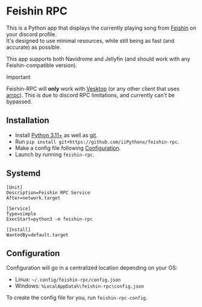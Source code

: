 # Feishin RPC


This is a Python app that displays the currently playing song from [Feishin](https://github.com/jeffvli/feishin) on your discord profile.  
It's designed to use minimal resources, while still being as fast (and accurate) as possible.  

This app supports both Navidrome and Jellyfin (and should work with any Feishin-compatible version).

> [!IMPORTANT]  
> Feishin-RPC will **only** work with [Vesktop](https://github.com/Vencord/Vesktop) (or any other client that uses [arrpc](https://github.com/OpenAsar/arrpc)). This is due to discord RPC limitations, and currently can't be bypassed.

## Installation

- Install [Python 3.11+](https://python.org) as well as [git](https://git-scm.com).
- Run `pip install git+https://github.com/iiPythonx/feishin-rpc`.
- Make a config file following [Configuration](#configuration).
- Launch by running `feishin-rpc`.

## Systemd

```
[Unit]
Description=Feishin RPC Service
After=network.target

[Service]
Type=simple
ExecStart=python3 -m feishin-rpc

[Install]
WantedBy=default.target
```

## Configuration

Configuration will go in a centralized location depending on your OS:
- Linux: `~/.config/feishin-rpc/config.json`
- Windows: `%LocalAppData%\feishin-rpc\config.json`

To create the config file for you, run `feishin-rpc-config`.
